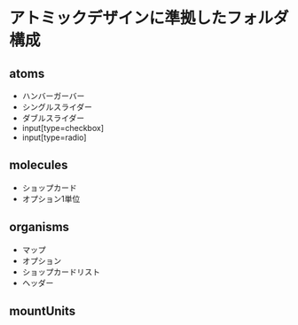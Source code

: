 # アトミックデザインに準拠したフォルダ構成

## atoms
* ハンバーガーバー
* シングルスライダー
* ダブルスライダー
* input[type=checkbox]
* input[type=radio]

## molecules
* ショップカード
* オプション1単位

## organisms
* マップ
* オプション
* ショップカードリスト
* ヘッダー

## mountUnits